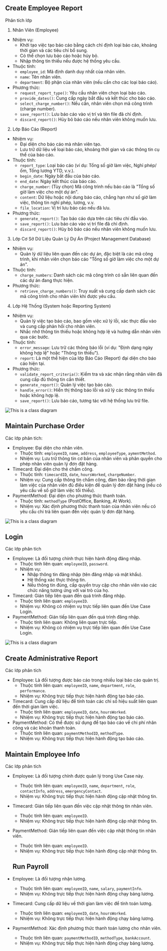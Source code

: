 ## Create Employee Report
Phân tích lớp
1. Nhân Viên (Employee)
* Nhiệm vụ:
  - Khởi tạo việc tạo báo cáo bằng cách chỉ định loại báo cáo, khoảng thời gian và các tiêu chí bổ sung.
  - Có thể chọn lưu báo cáo hoặc hủy bỏ.
  - Nhập thông tin thiếu nếu được hệ thống yêu cầu.
* Thuộc tính:
  - `employee_id`: Mã định danh duy nhất của nhân viên.
  - `name`: Tên nhân viên.
  - `department`: Bộ phận của nhân viên (nếu cần cho các loại báo cáo).
* Phương thức:
  - `request_report_type()`: Yêu cầu nhân viên chọn loại báo cáo.
  - `provide_dates()`: Cung cấp ngày bắt đầu và kết thúc cho báo cáo.
  - `select_charge_number()`: Nếu cần, nhân viên chọn mã công trình (charge number).
  - `save_report()`: Lưu báo cáo vào vị trí và tên file đã chỉ định.
  - `discard_report()`: Hủy bỏ báo cáo nếu nhân viên không muốn lưu.
2. Lớp Báo Cáo (Report)
* Nhiệm vụ:
  - Đại diện cho báo cáo mà nhân viên tạo.
  - Lưu trữ dữ liệu về loại báo cáo, khoảng thời gian và các thông tin cụ thể của báo cáo.
* Thuộc tính:
  - `report_type`: Loại báo cáo (ví dụ: Tổng số giờ làm việc, Nghỉ phép/ốm, Tổng lương YTD, v.v.).
  - `begin_date`: Ngày bắt đầu của báo cáo.
  - `end_date`: Ngày kết thúc của báo cáo.
  - `charge_number`: (Tùy chọn) Mã công trình nếu báo cáo là "Tổng số giờ làm việc cho một dự án".
  - `content`: Dữ liệu hoặc nội dung báo cáo, chẳng hạn như số giờ làm việc, thông tin nghỉ phép, lương, v.v.
  - `file_location`: Vị trí lưu báo cáo nếu đã lưu.
* Phương thức:
  - `generate_report()`: Tạo báo cáo dựa trên các tiêu chí đầu vào.
  - `save_report()`: Lưu báo cáo vào vị trí file đã chỉ định.
  - `discard_report()`: Hủy bỏ báo cáo nếu nhân viên không muốn lưu.
3. Lớp Cơ Sở Dữ Liệu Quản Lý Dự Án (Project Management Database)
* Nhiệm vụ:
  - Quản lý dữ liệu liên quan đến các dự án, đặc biệt là các mã công trình, khi nhân viên chọn báo cáo "Tổng số giờ làm việc cho một dự án".
* Thuộc tính:
  - `charge_numbers`: Danh sách các mã công trình có sẵn liên quan đến các dự án đang thực hiện.
* Phương thức:
  - `retrieve_charge_numbers()`: Truy xuất và cung cấp danh sách các mã công trình cho nhân viên khi được yêu cầu.
4. Lớp Hệ Thống (System hoặc Reporting System)
* Nhiệm vụ: 
  - Quản lý việc tạo báo cáo, bao gồm việc xử lý lỗi, xác thực đầu vào và cung cấp phản hồi cho nhân viên.
  - Nhắc nhở thông tin thiếu hoặc không hợp lệ và hướng dẫn nhân viên qua các bước.
* Thuộc tính:
  - `error_message`: Lưu trữ các thông báo lỗi (ví dụ: "Định dạng ngày không hợp lệ" hoặc "Thông tin thiếu").
  - `report`: Là một thể hiện của lớp Báo Cáo (Report) đại diện cho báo cáo hiện tại.
* Phương thức:
  - `validate_report_criteria()`: Kiểm tra và xác nhận rằng nhân viên đã cung cấp đủ thông tin cần thiết.
  - `generate_report()`: Quản lý việc tạo báo cáo.
  - `handle_error()`: Hiển thị thông báo lỗi và xử lý các thông tin thiếu hoặc không hợp lệ.
  - `save_report()`: Lưu báo cáo, tương tác với hệ thống lưu trữ file.

![This is a class diagram](https://www.planttext.com/api/plantuml/png/N96nJiGm38RtF8ML4Qa3QwUJW841X7I7c7sDTQrecYfsXmhn48YHYUVem89uZti2Ne5mIjfBCrZwVplEP-Tt-jgme9V1jaeQQGcsFv_m_NQStg4zJXyzLBM3HoQumX2smzus0hl6KeNUA5Mro0mtjc_TI0Gl2i8fWA9nQqfeEebkXvPAOF5DTuWM6kE9UUMcwxknNr_eSRJKoHr9xKBpXtEfNXDG0WHaq4de6K-Ya-CPbF3QTOZHgDtW-SdvPyhggXhzWUu7koT_xYVgSjx70fHndgWoPq6p9vqD7fhC2zQN6ee2z8LUPYoXHbQp_4-7gfbXdSXNjg7EXC__0m00__y30000)

## Maintain Purchase Order
  Các lớp phân tích:
- Employee: Đại diện cho nhân viên.
  + Thuộc tính: `employeeID`, `name`, `address`, `employeeType`, `aymentMethod`.
  + Nhiệm vụ: Lưu trữ thông tin cơ bản của nhân viên và phân quyền cho phép nhân viên quản lý đơn đặt hàng.
- Timecard: Đại diện cho thẻ chấm công.
  + Thuộc tính: `timecardID`, `date`, `hoursWorked`, `chargeNumber`.
  + Nhiệm vụ: Cung cấp thông tin chấm công, đảm bảo rằng thời gian làm việc của nhân viên đủ điều kiện để quản lý đơn đặt hàng (nếu có yêu cầu về số giờ làm việc tối thiểu).
- PaymentMethod: Đại diện cho phương thức thanh toán.
  + Thuộc tính: `methodType` (PostOffice, Banking, At Work).
  + Nhiệm vụ: Xác định phương thức thanh toán của nhân viên nếu có yêu cầu chi trả liên quan đến việc quản lý đơn đặt hàng.

![This is a class diagram](https://www.planttext.com/api/plantuml/png/P94zJiGm48Lxds9AGCe5KgtGKb0iKAn4FSIZ95h_PCTs4I5EWsYGkC16Q8izIKx05R1Dj2HGUPxcwRtFzjTmN3cFx8DMebBe7DpeJjcU29u504tYTXs5GKtnG2cPd9jjjtsN5XtscepVa6-iZBg02iq63TRq4BXgqD4zI-ABonAkhLM4Hho8gNRXoDqsJRauJslqgQJrf5DtfFPX3l4RjMqrLSWof_X9v23vaz7OmExHyeuIPgpbckw2VYAUySmlavDq7lDTe-lyJ5T5yGU-X7qO3wy6rEbJB5VHUwOhGRMdTmExyN3q_trBW1BSE7o078StKmkn8YFZbtq3003__mC0)

## Login
Các lớp phân tích
* Employee: Là đối tượng chính thực hiện hành động đăng nhập.
  - Thuộc tính liên quan: `employeeID`, `password`.
  - Nhiệm vụ:
    + Nhập thông tin đăng nhập (tên đăng nhập và mật khẩu).
    + Hệ thống xác thực thông tin.
    + Nếu thông tin đúng, cấp quyền truy cập cho nhân viên vào các chức năng tương ứng với vai trò của họ.
* Timecard: Gián tiếp liên quan đến quá trình đăng nhập.
  - Thuộc tính liên quan: `employeeID`.
  - Nhiệm vụ: Không có nhiệm vụ trực tiếp liên quan đến Use Case Login.
* PaymentMethod: Gián tiếp liên quan đến quá trình đăng nhập.
  - Thuộc tính liên quan: Không liên quan trực tiếp.
  - Nhiệm vụ: Không có nhiệm vụ trực tiếp liên quan đến Use Case Login.

![This is a class diagram]()

## Create Administrative Report
Các lớp phân tích
* Employee: Là đối tượng được báo cáo trong nhiều loại báo cáo quản trị.
  - Thuộc tính liên quan: `employeeID`, `name`, `department`, `role`, `performance`.
  - Nhiệm vụ: Không trực tiếp thực hiện hành động tạo báo cáo.
* Timecard: Cung cấp dữ liệu để tính toán các chỉ số hiệu suất liên quan đến thời gian làm việc.
  - Thuộc tính liên quan: `employeeID`, `date`, `hoursWorked`.
  - Nhiệm vụ: Không trực tiếp thực hiện hành động tạo báo cáo.
* PaymentMethod: Có thể được sử dụng để tạo báo cáo về chi phí nhân công và các khoản thanh toán.
  - Thuộc tính liên quan: `paymentMethodID`, `methodType`.
  - Nhiệm vụ: Không trực tiếp thực hiện hành động tạo báo cáo.

## Maintain Employee Info
Các lớp phân tích
* Employee: Là đối tượng chính được quản lý trong Use Case này.
  - Thuộc tính liên quan: `employeeID`, `name`, `department`, `role`, `contactInfo`, `address`, `emergencyContact`.
  - Nhiệm vụ: Không trực tiếp thực hiện hành động cập nhật thông tin.
* Timecard: Gián tiếp liên quan đến việc cập nhật thông tin nhân viên.
  - Thuộc tính liên quan: `employeeID`.
  - Nhiệm vụ: Không trực tiếp thực hiện hành động cập nhật thông tin.
* PaymentMethod: Gián tiếp liên quan đến việc cập nhật thông tin nhân viên.
  - Thuộc tính liên quan: `employeeID`.
  - Nhiệm vụ: Không trực tiếp thực hiện hành động cập nhật thông tin.

  ## Run Payroll
* Employee: Là đối tượng nhận lương.
  - Thuộc tính liên quan: `employeeID`, `name`, `salary`, `paymentInfo`.
  - Nhiệm vụ: Không trực tiếp thực hiện hành động chạy bảng lương.
* Timecard: Cung cấp dữ liệu về thời gian làm việc để tính toán lương.
  - Thuộc tính liên quan: `employeeID`, `date`, `hoursWorked`.
  - Nhiệm vụ: Không trực tiếp thực hiện hành động chạy bảng lương.
* PaymentMethod: Xác định phương thức thanh toán lương cho nhân viên.
  - Thuộc tính liên quan: `paymentMethodID`, `methodType`, `bankAccount`.
  - Nhiệm vụ: Không trực tiếp thực hiện hành động chạy bảng lương.
